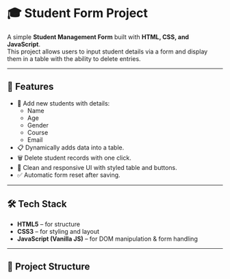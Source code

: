 # 🎓 Student Form Project

A simple **Student Management Form** built with **HTML, CSS, and JavaScript**.  
This project allows users to input student details via a form and display them in a table with the ability to delete entries.

---

## 🚀 Features
- 📌 Add new students with details:
  - Name
  - Age
  - Gender
  - Course
  - Email
- 📋 Dynamically adds data into a table.
- 🗑️ Delete student records with one click.
- 🎨 Clean and responsive UI with styled table and buttons.
- ✅ Automatic form reset after saving.

---

## 🛠️ Tech Stack
- **HTML5** – for structure  
- **CSS3** – for styling and layout  
- **JavaScript (Vanilla JS)** – for DOM manipulation & form handling  

---

## 📂 Project Structure
